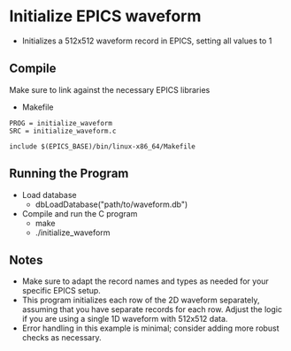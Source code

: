 # Initialize EPICS waveform
* Initializes a 512x512 waveform record in EPICS, setting all values to 1

## Compile
Make sure to link against the necessary EPICS libraries

* Makefile
```
PROG = initialize_waveform
SRC = initialize_waveform.c

include $(EPICS_BASE)/bin/linux-x86_64/Makefile
```


## Running the Program
* Load database
	* dbLoadDatabase("path/to/waveform.db")
* Compile and run the C program
	* make
	* ./initialize_waveform


## Notes

- Make sure to adapt the record names and types as needed for your specific EPICS setup.
- This program initializes each row of the 2D waveform separately, assuming that you have separate records for each row. Adjust the logic if you are using a single 1D waveform with 512x512 data.
- Error handling in this example is minimal; consider adding more robust checks as necessary.

